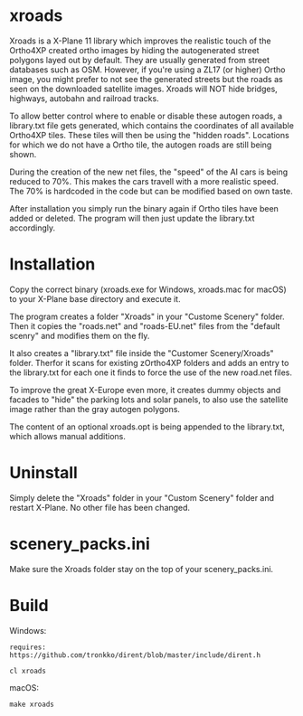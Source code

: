 
# xroads

Xroads is a X-Plane 11 library which improves the realistic touch of the Ortho4XP created ortho images by hiding the autogenerated street polygons layed out by default. They are usually generated from street databases such as OSM. However, if you're using a ZL17 (or higher) Ortho image, you might prefer to not see the generated streets but the roads as seen on the downloaded satellite images. Xroads will NOT hide bridges, highways, autobahn and railroad tracks.

To allow better control where to enable or disable these autogen roads, a library.txt file gets generated, which contains the coordinates of all available Ortho4XP tiles. These tiles will then be using the "hidden roads". Locations for which we do not have a Ortho tile, the autogen roads are still being shown.

During the creation of the new net files, the "speed" of the AI cars is being reduced to 70%. This makes the cars travell with a more realistic speed. The 70% is hardcoded in the code but can be modified based on own taste.

After installation you simply run the binary again if Ortho tiles have been added or deleted. The program will then just update the library.txt accordingly.


# Installation

Copy the correct binary (xroads.exe for Windows, xroads.mac for macOS) to your X-Plane base directory and execute it.

The program creates a folder "Xroads" in your "Custome Scenery" folder.  Then it copies the "roads.net" and "roads-EU.net" files from the "default scenry" and modifies them on the fly.

It also creates a "library.txt" file inside the "Customer Scenery/Xroads" folder. Therfor it scans for existing zOrtho4XP folders and adds an entry to the library.txt for each one it finds to force the use of the new road.net files. 

To improve the great X-Europe even more, it creates dummy objects and facades to "hide" the parking lots and solar panels, to also use the satellite image rather than the gray autogen polygons. 

The content of an optional xroads.opt is being appended to the library.txt, which allows manual additions.


# Uninstall

Simply delete the "Xroads" folder in your "Custom Scenery" folder and restart X-Plane. No other file has been changed. 


# scenery_packs.ini

Make sure the Xroads folder stay on the top of your scenery_packs.ini.


# Build

Windows:

	requires: https://github.com/tronkko/dirent/blob/master/include/dirent.h

	cl xroads


macOS:

	make xroads



